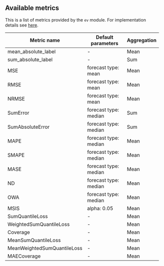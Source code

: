 ## Available metrics

This is a list of metrics provided by the `ev` module. For implementation details see [here](https://github.com/awslabs/gluonts/blob/dev/src/gluonts/ev/metrics.py).

| Metric name                 | Default parameters    | Aggregation |
| --------------------------- | --------------------- | ----------- |
| mean_absolute_label         | -                     | Mean        |
| sum_absolute_label          | -                     | Sum         |
| MSE                         | forecast type: mean   | Mean        |
| RMSE                        | forecast type: mean   | Mean        |
| NRMSE                       | forecast type: mean   | Mean        |
| SumError                    | forecast type: median | Sum         |
| SumAbsoluteError            | forecast type: median | Sum         |
| MAPE                        | forecast type: median | Mean        |
| SMAPE                       | forecast type: median | Mean        |
| MASE                        | forecast type: median | Mean        |
| ND                          | forecast type: median | Mean        |
| OWA                         | forecast type: median | Mean        |
| MSIS                        | alpha: 0.05           | Mean        |
| SumQuantileLoss             | -                     | Mean        |
| WeightedSumQuantileLoss     | -                     | Mean        |
| Coverage                    | -                     | Mean        |
| MeanSumQuantileLoss         | -                     | Mean        |
| MeanWeightedSumQuantileLoss | -                     | Mean        |
| MAECoverage                 | -                     | Mean        |
